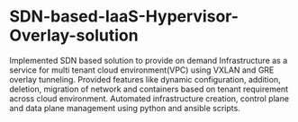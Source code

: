 # SDN-based-IaaS-Hypervisor-Overlay-solution
Implemented SDN based solution to provide on demand Infrastructure as a service for multi tenant cloud environment(VPC) using VXLAN and GRE overlay tunneling. Provided features like dynamic configuration, addition, deletion, migration of network and containers based on tenant requirement across cloud environment. Automated infrastructure creation, control plane and data plane management using python and ansible scripts.
